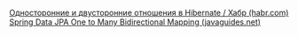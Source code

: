 

[Односторонние и двусторонние отношения в Hibernate / Хабр (habr.com)](https://habr.com/ru/post/542328/)
[Spring Data JPA One to Many Bidirectional Mapping (javaguides.net)](https://www.javaguides.net/2022/02/spring-data-jpa-one-to-many-bidirectional-mapping.html)






